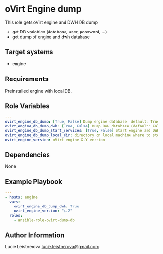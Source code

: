 oVirt Engine dump
=================

This role gets oVirt engine and DWH DB dump.

- get DB variables (database, user, password, ...)
- get dump of engine and dwh database

Target systems
--------------

* engine

Requirements
------------

Preinstalled engine with local DB.

Role Variables
--------------

```yaml
---
ovirt_engine_db_dump: [True, False] Dump engine database (default: True)
ovirt_engine_db_dump_dwh: [True, False] Dump DWH database (default: False)
ovirt_engine_db_dump_start_services: [True, False] Start engine and DWH service after dump (default: True)
ovirt_engine_db_dump_local_dir: directory on local machine where to store files (default: engine_dump in playbook directory)  
ovirt_engine_version: oVirt engine X.Y version
```

Dependencies
------------

None

Example Playbook
----------------

```yaml
---
- hosts: engine
  vars:
    ovirt_engine_db_dump_dwh: True
    ovirt_engine_version: "4.2"
  roles:
    - ansible-role-ovirt-dump-db
```

Author Information
------------------

Lucie Leistnerova
lucie.leistnerova@gmail.com
